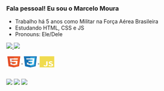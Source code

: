 ### Fala pessoal! Eu sou o Marcelo Moura

- Trabalho há 5 anos como Militar na Força Aérea Brasileira
- Estudando HTML, CSS e JS
- Pronouns: Ele/Dele

<div>
  <a href="https://github.com/zzmoura">
  <img height="180em" src="https://github-readme-stats.vercel.app/api?username=zzmoura&show_icons=true&theme=dark&include_all_commits=true&count_private=true"/>
  <img height="180em" src="https://github-readme-stats.vercel.app/api/top-langs/?username=zzmoura&layout=compact&langs_count=16&theme=dark"/>
</div>

<div style="display: inline_block"><br>
 
  <img align="center" alt="Marcelo-HTML" height="30" width="40" src="https://raw.githubusercontent.com/devicons/devicon/master/icons/html5/html5-original.svg">
  <img align="center" alt="Marcelo-CSS" height="30" width="40" src="https://raw.githubusercontent.com/devicons/devicon/master/icons/css3/css3-original.svg">
    <img align="center" alt="Marcelo-Js" height="30" width="40" src="https://raw.githubusercontent.com/devicons/devicon/master/icons/javascript/javascript-plain.svg">
    
</div>

##

 <div>
  <a href="https://instagram.com/zzmoura" target="_blank"><img src="https://img.shields.io/badge/-Instagram-%23E4405F?style=for-the-badge&logo=instagram&logoColor=white" target="_blank"></a>
  <a href = "mailto:contato.zzmoura@gmail.com"><img src="https://img.shields.io/badge/Gmail-D14836?style=for-the-badge&logo=gmail&logoColor=white" target="_blank"></a>
    <a href="https://www.linkedin.com/in/zzmoura//" target="_blank"><img src="https://img.shields.io/badge/-LinkedIn-%230077B5?style=for-the-badge&logo=linkedin&logoColor=white" target="_blank"></a> 
  </div>
